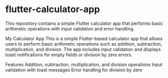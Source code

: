 # flutter-calculator-app
This repository contains a simple Flutter calculator app that performs basic arithmetic operations with input validation and error handling.

My Calculator App
This is a simple Flutter-based calculator app that allows users to perform basic arithmetic operations such as addition, subtraction, multiplication, and division. The app includes input validation and displays toast notifications for empty fields or division by zero errors.

Features
Addition, subtraction, multiplication, and division operations
Input validation with toast messages
Error handling for division by zero
